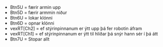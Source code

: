 * Btn5U = færir armin upp
* Btn5D = færir armmin niður
* Btn6U = lokar klónni
* Btn6D = opnar klónni
* vexRT[Ch2] = ef stýrinpinnanum er ýtt upp þá fer robotin áfram
* vexRT[Ch1] = ef stýrinpinnanum er ýtt til hliðar þá snýr hann sér í þá átt
* Btn7U = Stopar allt
